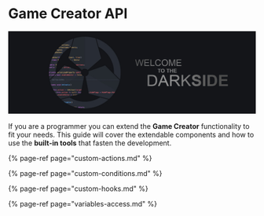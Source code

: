 # Game Creator API

![](../../.gitbook/assets/darkside-header.jpg)

If you are a programmer you can extend the **Game Creator** functionality to fit your needs. This guide will cover the extendable components and how to use the **built-in tools** that fasten the development.

{% page-ref page="custom-actions.md" %}

{% page-ref page="custom-conditions.md" %}

{% page-ref page="custom-hooks.md" %}

{% page-ref page="variables-access.md" %}

